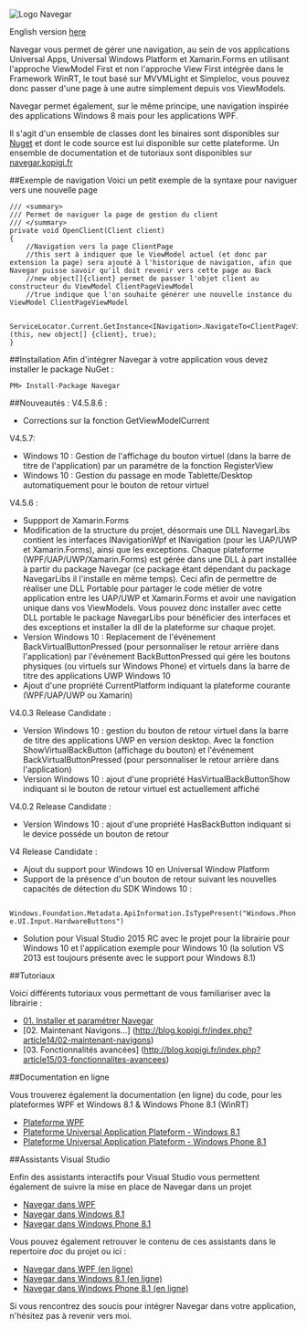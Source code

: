 ![Logo Navegar](http://www.kopigi.fr/navegar/navegar.png)

English version [here](https://github.com/mplessis/navegar/blob/master/readme.us.md)

Navegar vous permet de gérer une navigation, au sein de vos applications Universal Apps, Universal Windows Platform et Xamarin.Forms en utilisant l'approche ViewModel First et non l'approche View First intégrée dans le Framework WinRT, le tout basé sur MVVMLight et SimpleIoc, vous pouvez donc passer d'une page à une autre simplement depuis vos ViewModels.

Navegar permet également, sur le même principe, une navigation inspirée des applications Windows 8 mais pour les applications WPF.

Il s'agit d'un ensemble de classes dont les binaires sont disponibles sur [Nuget](https://www.nuget.org/packages/Navegar/) et dont le code source est lui disponible sur cette plateforme. Un ensemble de documentation et de tutoriaux sont disponibles sur [navegar.kopigi.fr](http://navegar.kopigi.fr)

##Exemple de navigation
Voici un petit exemple de la syntaxe pour naviguer vers une nouvelle page

    /// <summary>
    /// Permet de naviguer la page de gestion du client
    /// </summary>
    private void OpenClient(Client client)
    {
        //Navigation vers la page ClientPage
        //this sert à indiquer que le ViewModel actuel (et donc par extension la page) sera ajouté à l'historique de navigation, afin que Navegar puisse savoir qu'il doit revenir vers cette page au Back
        //new object[]{client} permet de passer l'objet client au constructeur du ViewModel ClientPageViewModel
        //true indique que l'on souhaite générer une nouvelle instance du ViewModel ClientPageViewModel
        
        ServiceLocator.Current.GetInstance<INavigation>.NavigateTo<ClientPageViewModel>(this, new object[] {client}, true);
    }

##Installation
Afin d'intégrer Navegar à votre application vous devez installer le package NuGet :

    PM> Install-Package Navegar 

##Nouveautés :
V4.5.8.6 :

- Corrections sur la fonction GetViewModelCurrent

V4.5.7:

- Windows 10 : Gestion de l'affichage du bouton virtuel (dans la barre de titre de l'application) par un paramétre de la fonction RegisterView
- Windows 10 : Gestion du passage en mode Tablette/Desktop automatiquement pour le bouton de retour virtuel

V4.5.6 :

- Suppport de Xamarin.Forms
- Modification de la structure du projet, désormais une DLL NavegarLibs contient les interfaces INavigationWpf et INavigation (pour les UAP/UWP et Xamarin.Forms), ainsi que les exceptions. Chaque plateforme (WPF/UAP/UWP/Xamarin.Forms) est gérée dans une DLL à part installée à partir du package Navegar (ce package étant dépendant du package NavegarLibs il l'installe en même temps). 
Ceci afin de permettre de réaliser une DLL Portable pour partager le code métier de votre application entre les UAP/UWP et Xamarin.Forms et avoir une navigation unique dans vos ViewModels. Vous pouvez donc installer avec cette DLL portable le package NavegarLibs pour bénéficier des interfaces et des exceptions et installer la dll de la plateforme sur chaque projet.
- Version Windows 10 : Replacement de l'événement BackVirtualButtonPressed (pour personnaliser le retour arrière dans l'application) par l'événement BackButtonPressed qui gére les boutons physiques (ou virtuels sur Windows Phone) et virtuels dans la barre de titre des applications UWP Windows 10
- Ajout d'une propriété CurrentPlatform indiquant la plateforme courante (WPF/UAP/UWP ou Xamarin)

V4.0.3 Release Candidate :

- Version Windows 10 : gestion du bouton de retour virtuel dans la barre de titre des applications UWP en version desktop. Avec la fonction ShowVirtualBackButton (affichage du bouton) et l'événement BackVirtualButtonPressed (pour personnaliser le retour arrière dans l'application)
- Version Windows 10 : ajout d'une propriété HasVirtualBackButtonShow indiquant si le bouton de retour virtuel est actuellement affiché

V4.0.2 Release Candidate :

- Version Windows 10 : ajout d'une propriété HasBackButton indiquant si le device posséde un bouton de retour

V4 Release Candidate :

- Ajout du support pour Windows 10 en Universal Window Platform
- Support de la présence d'un bouton de retour suivant les nouvelles capacités de détection du SDK Windows 10 :

<code class="language-csharp">
Windows.Foundation.Metadata.ApiInformation.IsTypePresent("Windows.Phone.UI.Input.HardwareButtons")
</code>

- Solution pour Visual Studio 2015 RC avec le projet pour la librairie pour Windows 10 et l'application exemple pour Windows 10 (la solution VS 2013 est toujours présente avec le support pour Windows 8.1)

##Tutoriaux

Voici différents tutoriaux vous permettant de vous familiariser avec la librairie :

- [01. Installer et paramétrer Navegar](http://blog.kopigi.fr/index.php?article10/01-installer-et-parametrer-navegar)
- [02. Maintenant Navigons...] (http://blog.kopigi.fr/index.php?article14/02-maintenant-navigons)
- [03. Fonctionnalités avancées] (http://blog.kopigi.fr/index.php?article15/03-fonctionnalites-avancees)
 
##Documentation en ligne

Vous trouverez également la documentation (en ligne) du code, pour les plateformes WPF et Windows 8.1 & Windows Phone 8.1 (WinRT)

- [Plateforme WPF](http://www.kopigi.fr/navegar/documentation/wpf)
- [Plateforme Universal Application Plateform - Windows 8.1](http://www.kopigi.fr/navegar/documentation/uap.win81)
- [Plateforme Universal Application Plateform - Windows Phone 8.1](http://www.kopigi.fr/navegar/documentation/uap.wp81)

 
##Assistants Visual Studio

Enfin des assistants interactifs pour Visual Studio vous permettent également de suivre la mise en place de Navegar dans un projet

- [Navegar dans WPF](http://www.kopigi.fr/navegar/documentation/assistants/Navegar%20dans%20WPF.mvax)
- [Navegar dans Windows 8.1](http://www.kopigi.fr/navegar/documentation/assistants/Navegar%20dans%20Windows%208.1.mvax)
- [Navegar dans Windows Phone 8.1](http://www.kopigi.fr/navegar/documentation/assistants/Navegar%20dans%20Windows%20Phone%208.1.mvax)

Vous pouvez également retrouver le contenu de ces assistants dans le repertoire *doc* du projet ou ici :

- [Navegar dans WPF (en ligne)](https://github.com/mplessis/navegar/blob/master/doc/navegar_wpf.md)
- [Navegar dans Windows 8.1 (en ligne)](https://github.com/mplessis/navegar/blob/master/doc/navegar_windows_81.md)
- [Navegar dans Windows Phone 8.1 (en ligne)](https://github.com/mplessis/navegar/blob/master/doc/navegar_windows_phone_81.md)

Si vous rencontrez des soucis pour intégrer Navegar dans votre application, n'hésitez pas à revenir vers moi.
